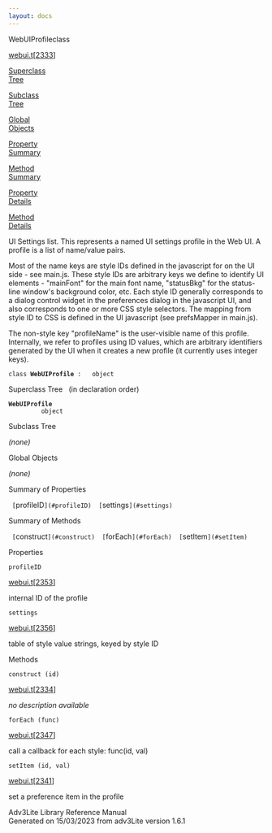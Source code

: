 ```yaml
---
layout: docs
---
```

<span class="title">WebUIProfile</span><span class="type">class</span>

[webui.t](../file/webui.t.html)\[[2333](../source/webui.t.html#2333)\]

[Superclass  
Tree](#_SuperClassTree_)

[Subclass  
Tree](#_SubClassTree_)

[Global  
Objects](#_ObjectSummary_)

[Property  
Summary](#_PropSummary_)

[Method  
Summary](#_MethodSummary_)

[Property  
Details](#_Properties_)

[Method  
Details](#_Methods_)



UI Settings list. This represents a named UI settings profile in the Web
UI. A profile is a list of name/value pairs.

Most of the name keys are style IDs defined in the javascript for on the
UI side - see main.js. These style IDs are arbitrary keys we define to
identify UI elements - "mainFont" for the main font name, "statusBkg"
for the status-line window's background color, etc. Each style ID
generally corresponds to a dialog control widget in the preferences
dialog in the javascript UI, and also corresponds to one or more CSS
style selectors. The mapping from style ID to CSS is defined in the UI
javascript (see prefsMapper in main.js).

The non-style key "profileName" is the user-visible name of this
profile. Internally, we refer to profiles using ID values, which are
arbitrary identifiers generated by the UI when it creates a new profile
(it currently uses integer keys).

`class `**`WebUIProfile`**` :   object`



<span id="_SuperClassTree_"></span>



<span class="hdln">Superclass Tree</span>   (in declaration order)



**`WebUIProfile`**  
`         object`  
<span id="_SubClassTree_"></span>



<span class="hdln">Subclass Tree</span>  



*(none)* <span id="_ObjectSummary_"></span>



<span class="hdln">Global Objects</span>  



*(none)* <span id="_PropSummary_"></span>



<span class="hdln">Summary of Properties</span>  



` [`profileID`](#profileID)  [`settings`](#settings)  `

<span id="_MethodSummary_"></span>



<span class="hdln">Summary of Methods</span>  



` [`construct`](#construct)  [`forEach`](#forEach)  [`setItem`](#setItem)  `

<span id="_Properties_"></span>



<span class="hdln">Properties</span>  



<span id="profileID"></span>

`profileID`

[webui.t](../file/webui.t.html)\[[2353](../source/webui.t.html#2353)\]



internal ID of the profile



<span id="settings"></span>

`settings`

[webui.t](../file/webui.t.html)\[[2356](../source/webui.t.html#2356)\]



table of style value strings, keyed by style ID



<span id="_Methods_"></span>



<span class="hdln">Methods</span>  



<span id="construct"></span>

`construct (id)`

[webui.t](../file/webui.t.html)\[[2334](../source/webui.t.html#2334)\]



*no description available*



<span id="forEach"></span>

`forEach (func)`

[webui.t](../file/webui.t.html)\[[2347](../source/webui.t.html#2347)\]



call a callback for each style: func(id, val)



<span id="setItem"></span>

`setItem (id, val)`

[webui.t](../file/webui.t.html)\[[2341](../source/webui.t.html#2341)\]



set a preference item in the profile





Adv3Lite Library Reference Manual  
Generated on 15/03/2023 from adv3Lite version 1.6.1


